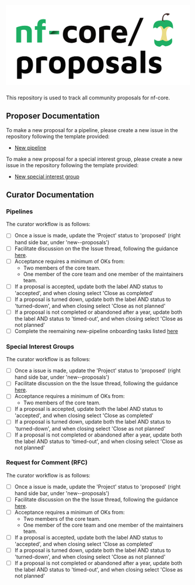 <h1>
  <picture>
    <source media="(prefers-color-scheme: dark)" srcset="docs/images/nfcore-proposals_logo_dark.png">
    <img alt="nf-core/proposals" src="docs/images/nfcore-proposals_logo_light.png">
  </picture>
</h1>

This repository is used to track all community proposals for nf-core.

## Proposer Documentation

To make a new proposal for a pipeline, please create a new issue in the repository following the template provided:

- [New pipeline](https://github.com/nf-core/proposals/issues/new?template=new_pipeline.yml)

To make a new proposal for a special interest group, please create a new issue in the repository following the template provided:

- [New special interest group](https://github.com/nf-core/proposals/issues/new?template=new_special_interest_group.yml)

## Curator Documentation

### Pipelines

The curator workflow is as follows:

- [ ] Once a issue is made, update the 'Project' status to 'proposed' (right hand side bar, under 'new-<TYPE>-proposals')
- [ ] Facilitate discussion on the the Issue thread, following the guidance [here](https://nf-co.re/docs/checklists/community_governance/core_team#new-pipeline-proposals-and-onboarding).
- [ ] Acceptance requires a minimum of OKs from:
  - Two members of the core team.
  - One member of the core team and one member of the maintainers team.
- [ ] If a proposal is accepted, update both the label AND status to 'accepted', and when closing select 'Close as completed'
- [ ] If a proposal is turned down, update both the label AND status to 'turned-down', and when closing select 'Close as not planned'
- [ ] If a proposal is not completed or abandoned after a year, update both the label AND status to 'timed-out', and when closing select 'Close as not planned'
- [ ] Complete the reemaining new-pipeline onboarding tasks listed [here](https://nf-co.re/docs/checklists/community_governance/core_team#new-pipeline-proposals-and-onboarding)

### Special Interest Groups

The curator workflow is as follows:

- [ ] Once a issue is made, update the 'Project' status to 'proposed' (right hand side bar, under 'new-<TYPE>-proposals')
- [ ] Facilitate discussion on the the Issue thread, following the guidance [here](https://nf-co.re/blog/2024/special_interest_groups).
- [ ] Acceptance requires a minimum of OKs from:
  - Two members of the core team.
- [ ] If a proposal is accepted, update both the label AND status to 'accepted', and when closing select 'Close as completed'
- [ ] If a proposal is turned down, update both the label AND status to 'turned-down', and when closing select 'Close as not planned'
- [ ] If a proposal is not completed or abandoned after a year, update both the label AND status to 'timed-out', and when closing select 'Close as not planned'

### Request for Comment (RFC)

The curator workflow is as follows:

- [ ] Once a issue is made, update the 'Project' status to 'proposed' (right hand side bar, under 'new-<TYPE>-proposals')
- [ ] Facilitate discussion on the the Issue thread, following the guidance [here](https://nf-co.re/docs/contributing/project_proposals).
- [ ] Acceptance requires a minimum of OKs from:
  - Two members of the core team.
  - One member of the core team and one member of the maintainers team.
- [ ] If a proposal is accepted, update both the label AND status to 'accepted', and when closing select 'Close as completed'
- [ ] If a proposal is turned down, update both the label AND status to 'turned-down', and when closing select 'Close as not planned'
- [ ] If a proposal is not completed or abandoned after a year, update both the label AND status to 'timed-out', and when closing select 'Close as not planned'
